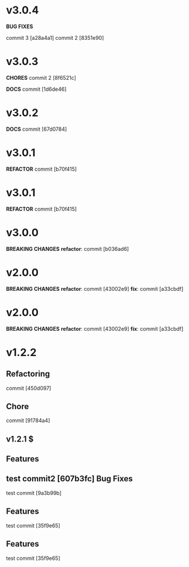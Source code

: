 # v3.0.4

**BUG FIXES**

commit 3 [a28a4a1]
commit 2 [8351e90]

# v3.0.3

**CHORES**
commit 2 [8f6521c]

**DOCS**
commit [1d6de46]

# v3.0.2

**DOCS**
commit [67d0784]

# v3.0.1

**REFACTOR**
commit [b70f415]

# v3.0.1

**REFACTOR**
commit [b70f415]

# v3.0.0

**BREAKING CHANGES**
**refactor**: commit [b036ad6]

# v2.0.0

**BREAKING CHANGES**
**refactor**: commit [43002e9]
**fix**: commit [a33cbdf]

# v2.0.0

**BREAKING CHANGES**
**refactor**: commit [43002e9]
**fix**: commit [a33cbdf]

# v1.2.2

Refactoring
-----------
commit [450d097]

Chore
-----
commit [91784a4]

## v1.2.1 $

Features
--------
test commit2 [607b3fc]
Bug Fixes
---------
test commit [9a3b99b]

Features
--------
test commit [35f9e65]

Features
--------
test commit [35f9e65]